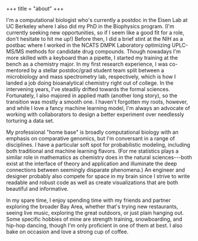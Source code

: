 +++
title = "about"
+++

I'm a computational biologist who's currently a postdoc in the Eisen Lab at UC Berkeley where I also did my PhD in the Biophysics program. (I'm currently seeking new opportunities, so if I seem like a good fit for a role, don't hesitate to hit me up!) Before then, I did a brief stint at the NIH as a postbac where I worked in the NCATS DMPK Laboratory optimizing UPLC-MS/MS methods for candidate drug compounds. Though nowadays I'm more skilled with a keyboard than a pipette, I started my training at the bench as a chemistry major. In my first research experience, I was co-mentored by a stellar postdoc/grad student team split between a microbiology and mass spectrometry lab, respectively, which is how I landed a job doing bioanalytical chemistry right out of college. In the intervening years, I've steadily drifted towards the formal sciences. Fortunately, I also majored in applied math (another long story), so the transition was mostly a smooth one. I haven't forgotten my roots, however, and while I love a fancy machine learning model, I'm always an advocate of working with collaborators to design a better experiment over needlessly torturing a data set.

My professional "home base" is broadly computational biology with an emphasis on comparative genomics, but I'm conversant in a range of disciplines. I have a particular soft spot for probabilistic modeling, including both traditional and machine learning flavors. (For me statistics plays a similar role in mathematics as chemistry does in the natural sciences---both exist at the interface of theory and application and illuminate the deep connections between seemingly disparate phenomena.) An engineer and designer probably also compete for space in my brain since I strive to write readable and robust code as well as create visualizations that are both beautiful and informative.

In my spare time, I enjoy spending time with my friends and partner exploring the broader Bay Area, whether that's trying new restaurants, seeing live music, exploring the great outdoors, or just plain hanging out. Some specific hobbies of mine are strength training, snowboarding, and hip-hop dancing, though I'm only proficient in one of them at best. I also bake on occasion and love a strong cup of coffee.
